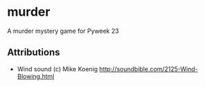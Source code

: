 # murder
A murder mystery game for Pyweek 23


## Attributions

* Wind sound (c) Mike Koenig
  http://soundbible.com/2125-Wind-Blowing.html
